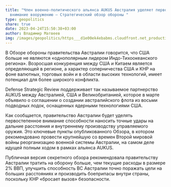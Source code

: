 ```yaml
---
title: "Член военно-политического альянса AUKUS Австралия уделяет первостепенное
  внимание вооружению – Стратегический обзор обороны "
type: geopolitics
share: true
date: 2023-04-24T15:50:38+03:00
author: Владимир Матвеев
img: /images/geopolitics/https___d1e00ek4ebabms.cloudfront.net_production_34538a60-d012-48b5-beda-66bc7e4bea26.avif
---
```

В Обзоре обороны правительства Австралии говорится, что США больше не являются «однополярным лидером Индо-Тихоокеанского региона». Возросшая конкуренция между США и Китаем является определяющей в регионе, а характер соперничества США и КНР на фоне валютных, торговых войн и в области высоких технологий, имеет потенциал для более широкого конфликта.



Defense Strategic Review поддерживает так называемое партнерство AUKUS между Австралией, США и Великобританией, которое в марте объявило о соглашении о создании австралийского флота из восьми подводных лодок, оснащенных ядерными технологиями США.



Как сообщается, правительство Австралии будет уделять первостепенное внимание способности наносить точные удары на дальние расстояния и внутреннему производству управляемого оружия. Это ключевые пункты опубликованного Обзора, в котором рекомендовано провести крупнейшую со времен Второй мировой войны реорганизацию военной системы Австралии, на самом деле идущей полным ходом в рамках альянса AUKUS.



Публичная версия секретного обзора рекомендовала правительству Австралии тратить на оборону больше, чем текущие расходы в размере 2% ВВП, улучшить способность ВС Австралии точно поражать цели на больших расстояниях и производить боеприпасы внутри страны, поскольку КНР «бросает вызов» безопасности.